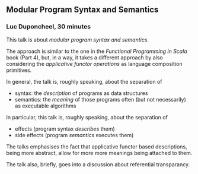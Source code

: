 
## Modular Program Syntax and Semantics

### Luc Duponcheel, 30 minutes

This talk is about *modular program syntax and semantics*.

The approach is similar to the one in the *Functional Programming in Scala*
book (Part 4), but, in a way, it takes a different approach by also considering
the *applicative functor operations* as language composition primitives.

In general, the talk is, roughly speaking, about the separation of
 - syntax: the *description* of programs as data structures
 - semantics: the *meaning* of those programs often (but not necessarily) as
   executable algorithms
 
In particular, this talk is, roughly speaking, about the separation of
 - effects (program syntax *describes* them)
 - side effects (program *semantics* executes them)

The talks emphasises the fact that applicative functor based descriptions,
being more abstract, allow for more more meanings being attached to them.

The talk also, briefly, goes into a discussion about referential transparancy.

